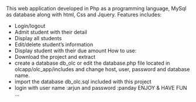 This web application developed in Php as a programming language, MySql as database along with html, Css and Jquery.
Features includes:
-	Login/logout
-	Admit student with their detail
-	Display all students
-	Edit/delete student’s information
-	Display student with their due amount
How to use:
- Download the project and extract
- create a database db_olc or edit the database.php file located in olcapp/olc_app/includes and change host, user, password and database name.
- import the database db_olc.sql included with this project
- login with user name :arjun and password :panday
ENJOY & HAVE FUN …
